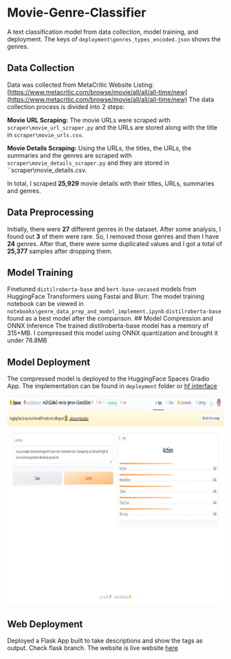 # Movie-Genre-Classifier
A text classification model from data collection, model training, and deployment.
The keys of ``deployment\genres_types_encoded.json`` shows the genres.

## Data Collection
Data was collected from MetaCritic Website Listing: [https://www.metacritic.com/browse/movie/all/all/all-time/new](https://www.metacritic.com/browse/movie/all/all/all-time/new) 
The data collection process is divided into 2 steps:

**Movie URL Scraping:** The movie URLs were scraped with ``scraper\movie_url_scraper.py`` and the URLs are stored along with the title in ``scraper\movie_urls.csv``.

**Movie Details Scraping:** Using the URLs, the titles, the URLs, the summaries and the genres are scraped with ``scraper\movie_details_scraper.py`` and they are stored in ``scraper\movie_details.csv.

In total, I scraped **25,929** movie details with their titles, URLs, summaries and genres.

## Data Preprocessing
Initially, there were **27** different genres in the dataset. After some analysis, I found out **3** of them were rare. So, I removed those genres and then I have **24** genres. After that, there were some duplicated values and I got a total of **25,377** samples after dropping them.

## Model Training
Finetuned ``distilroberta-base`` and ``bert-base-uncased`` models from HuggingFace Transformers using Fastai and Blurr. The model training notebook can be viewed in ``notebooks\genre_data_prep_and_model_implement.ipynb`` 
``distilroberta-base`` found as a best model after the comparison. ## Model Compression and ONNX Inference
The trained distilroberta-base model has a memory of 315+MB. I compressed this model using ONNX quantization and brought it under 78.8MB

## Model Deployment
The compressed model is deployed to the HuggingFace Spaces Gradio App. The implementation can be found in ``deployment`` folder or [hf interface](https://huggingface.co/spaces/waddaheaven/multilabel-movie-genre-classifier)

<img src = "deployment/gradio_app.png" width="1200" height="485">

## Web Deployment
Deployed a Flask App built to take descriptions and show the tags as output. Check flask branch. The website is live website [here](https://movie-genre-classifier.onrender.com)
